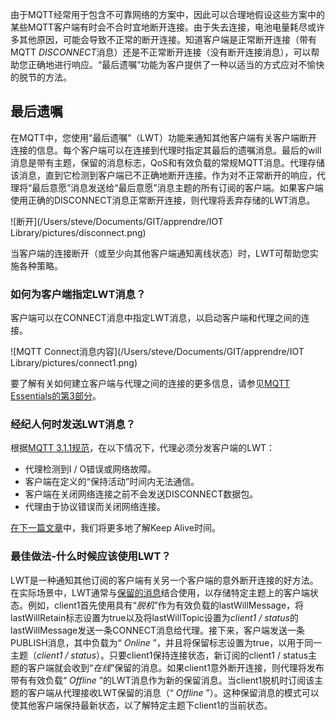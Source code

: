 由于MQTT经常用于包含不可靠网络的方案中，因此可以合理地假设这些方案中的某些MQTT客户端有时会不合时宜地断开连接。由于失去连接，电池电量耗尽或许多其他原因，可能会导致不正常的断开连接。知道客户端是正常断开连接（带有MQTT *DISCONNECT*消息）还是不正常断开连接（没有断开连接消息），可以帮助您正确地进行响应。“最后遗嘱”功能为客户提供了一种以适当的方式应对不愉快的脱节的方法。

## 最后遗嘱


在MQTT中，您使用“最后遗嘱”（LWT）功能来通知其他客户端有关客户端断开连接的信息。每个客户端可以在连接到代理时指定其最后的遗嘱消息。最后的will消息是带有主题，保留的消息标志，QoS和有效负载的常规MQTT消息。代理存储该消息，直到它检测到客户端已不正确地断开连接。作为对不正常断开的响应，代理将“最后意愿”消息发送给“最后意愿”消息主题的所有订阅的客户端。如果客户端使用正确的DISCONNECT消息正常断开连接，则代理将丢弃存储的LWT消息。

![断开](/Users/steve/Documents/GIT/apprendre/IOT Library/pictures/disconnect.png)

当客户端的连接断开（或至少向其他客户端通知离线状态）时，LWT可帮助您实施各种策略。

### 如何为客户端指定LWT消息？

客户端可以在CONNECT消息中指定LWT消息，以启动客户端和代理之间的连接。

![MQTT Connect消息内容](/Users/steve/Documents/GIT/apprendre/IOT Library/pictures/connect1.png)

要了解有关如何建立客户端与代理之间的连接的更多信息，请参见[MQTT Essentials的第3部分](https://www.hivemq.com/blog/mqtt-essentials-part-3-client-broker-connection-establishment/)。

### 经纪人何时发送LWT消息？

根据[MQTT 3.1.1规范](http://docs.oasis-open.org/mqtt/mqtt/v3.1.1/mqtt-v3.1.1.html)，在以下情况下，代理必须分发客户端的LWT：

- 代理检测到I / O错误或网络故障。
- 客户端在定义的“保持活动”时间内无法通信。
- 客户端在关闭网络连接之前不会发送DISCONNECT数据包。
- 代理由于协议错误而关闭网络连接。

[在下一篇文章](https://www.hivemq.com/blog/mqtt-essentials-part-10-alive-client-take-over/)中，我们将更多地了解Keep Alive时间。

### 最佳做法-什么时候应该使用LWT？

LWT是一种通知其他订阅的客户端有关另一个客户端的意外断开连接的好方法。在实际场景中，LWT通常与[保留的消息](https://www.hivemq.com/blog/mqtt-essentials-part-8-retained-messages/)结合使用，以存储特定主题上的客户端状态。例如，client1首先使用具有“*脱机*”作为有效负载的lastWillMessage，将lastWillRetain标志设置为true以及将lastWillTopic设置为*client1 / status*的lastWillMessage发送一条CONNECT消息给代理。接下来，客户端发送一条PUBLISH消息，其中负载为“ *Online* ”，并且将保留标志设置为true，以用于同一主题（*client1 / status*）。只要client1保持连接状态，新订阅的client1 / status主题的客户端就会收到“*在线*”保留的消息。如果client1意外断开连接，则代理将发布带有有效负载“ *Offline* ”的LWT消息作为新的保留消息。当client1脱机时订阅该主题的客户端从代理接收LWT保留的消息（“ *Offline* ”）。这种保留消息的模式可以使其他客户端保持最新状态，以了解特定主题下client1的当前状态。